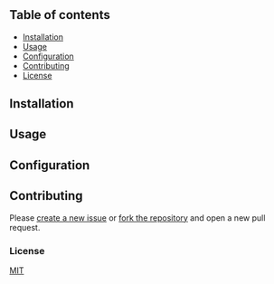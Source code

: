 # <app-name>

<!-- *Required*: short description of the project -->

## Table of contents

- [Installation](#installation)
- [Usage](#usage)
- [Configuration](#configuration)
- [Contributing](#contributing)
- [License](#license)

## Installation

<!-- *Required*: how to install the app and any eventual dependency (with optional images/videos) -->

## Usage

<!-- *Required*: how to run/test/deploy the app (with optional images/videos) -->

## Configuration

<!-- Optional: how to configure and/or customize the app -->

## Contributing

Please [create a new issue](https://github.com/<user>/<repo>/issues/new/choose) or [fork the repository](https://github.com/<user>/<repo>/fork) and open a new pull request.

### License

[MIT](./LICENSE)
